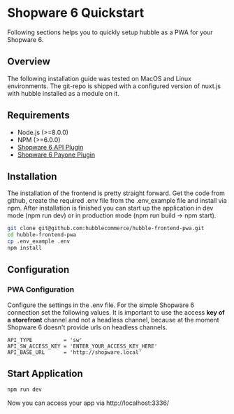 # Shopware 6 Quickstart

Following sections helps you to quickly setup hubble as a PWA for your Shopware 6.

## Overview

The following installation guide was tested on MacOS and Linux environments. The git-repo is shipped with a configured version of nuxt.js with hubble installed as a module on it. 

## Requirements

* Node.js \(&gt;=8.0.0\)
* NPM \(&gt;=6.0.0\)
* [Shopware 6 API Plugin](https://github.com/hubblecommerce/shopware6-api-plugin)
* [Shopware 6 Payone Plugin](https://store.shopware.com/payon69044615910f/payone-payment-fuer-shopware-6.html)


## Installation

The installation of the frontend is pretty straight forward. Get the code from github, create the required .env file from the .env\_example file and install via npm. After installation is finished you can start up the application in dev mode \(npm run dev\) or in production mode \(npm run build -&gt; npm start\).

```bash
git clone git@github.com:hubblecommerce/hubble-frontend-pwa.git
cd hubble-frontend-pwa
cp .env_example .env
npm install 
```

## Configuration

### PWA Configuration
Configure the settings in the .env file. For the simple Shopware 6 connection set the following values. 
It is important to use the access **key of a storefront** channel and not a headless channel, because 
at the moment Shopware 6 doesn't provide urls on headless channels.

```dotenv
API_TYPE          = 'sw'
API_SW_ACCESS_KEY = 'ENTER_YOUR_ACCESS_KEY_HERE'
API_BASE_URL      = 'http://shopware.local'
```


## Start Application

```bash
npm run dev
```

Now you can access your app via http://localhost:3336/
